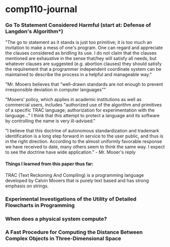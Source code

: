 # comp110-journal

### Go To Statement Considered Harmful (start at: Defense of Langdon's Algorithm*)

"The go to statement as it stands is just too primitive; it is too much an invitation to make a mess of one's program. One can regard and appreciate the clauses considered as bridling its use. I do not claim that the clauses mentioned are exhaustive in the sense that/hey will satisfy all needs, but whatever clauses are suggested (e.g. abortion clauses) they should satisfy the requirement that a programmer independent coordinate system can be maintained to describe the process in a helpful and manageable way."

"Mr. Mooers believes that "well-drawn standards are not enough to prevent irresponsible deviation in computer languages""

"Mooers' policy, which applies in academic institutions as well as commercial users, includes "authorized use of the algorithm and primitives of a specific TRAC language; authorization for experimentation with the language..." I think that this attempt to protect a language and its software by controlling the name is very ill-advised."

"I believe that this doctrine of autonomous standardization and trademark identification is a long step forward in service to the user public, and thus is in the right direction. According to the almost uniformly favorable response we have received to date, many others seem to think the same way. I expect to see the doctrine have wide application." - Mr. Mooer's reply

#### Things I learned from this paper thus far:
TRAC (Text Reckoning And Compiling) is a programming language developed by Calvin Mooers that is purely text based and has strong emphasis on strings. 

### Experimental Investigations of the Utility of Detailed Flowcharts in Programming 


### When does a physical system compute? 


### A Fast Procedure for Computing the Distance Between Complex Objects in Three-Dimensional Space
